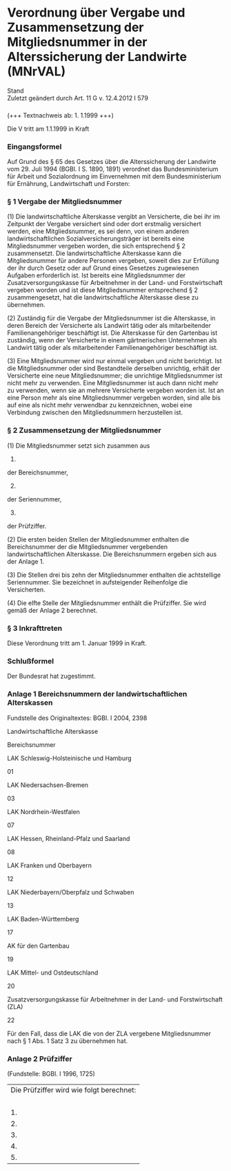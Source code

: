 Verordnung über Vergabe und Zusammensetzung der Mitgliedsnummer in der Alterssicherung der Landwirte (MNrVAL)
=============================================================================================================

Stand  
Zuletzt geändert durch Art. 11 G v. 12.4.2012 I 579

### 

(+++ Textnachweis ab: 1. 1.1999 +++)

Die V tritt am 1.1.1999 in Kraft

### Eingangsformel

Auf Grund des § 65 des Gesetzes über die Alterssicherung der Landwirte vom 29. Juli 1994 (BGBl. I S. 1890, 1891) verordnet das Bundesministerium für Arbeit und Sozialordnung im Einvernehmen mit dem Bundesministerium für Ernährung, Landwirtschaft und Forsten:

### § 1 Vergabe der Mitgliedsnummer

(1) Die landwirtschaftliche Alterskasse vergibt an Versicherte, die bei ihr im Zeitpunkt der Vergabe versichert sind oder dort erstmalig versichert werden, eine Mitgliedsnummer, es sei denn, von einem anderen landwirtschaftlichen Sozialversicherungsträger ist bereits eine Mitgliedsnummer vergeben worden, die sich entsprechend § 2 zusammensetzt. Die landwirtschaftliche Alterskasse kann die Mitgliedsnummer für andere Personen vergeben, soweit dies zur Erfüllung der ihr durch Gesetz oder auf Grund eines Gesetzes zugewiesenen Aufgaben erforderlich ist. Ist bereits eine Mitgliedsnummer der Zusatzversorgungskasse für Arbeitnehmer in der Land- und Forstwirtschaft vergeben worden und ist diese Mitgliedsnummer entsprechend § 2 zusammengesetzt, hat die landwirtschaftliche Alterskasse diese zu übernehmen.

(2) Zuständig für die Vergabe der Mitgliedsnummer ist die Alterskasse, in deren Bereich der Versicherte als Landwirt tätig oder als mitarbeitender Familienangehöriger beschäftigt ist. Die Alterskasse für den Gartenbau ist zuständig, wenn der Versicherte in einem gärtnerischen Unternehmen als Landwirt tätig oder als mitarbeitender Familienangehöriger beschäftigt ist.

(3) Eine Mitgliedsnummer wird nur einmal vergeben und nicht berichtigt. Ist die Mitgliedsnummer oder sind Bestandteile derselben unrichtig, erhält der Versicherte eine neue Mitgliedsnummer; die unrichtige Mitgliedsnummer ist nicht mehr zu verwenden. Eine Mitgliedsnummer ist auch dann nicht mehr zu verwenden, wenn sie an mehrere Versicherte vergeben worden ist. Ist an eine Person mehr als eine Mitgliedsnummer vergeben worden, sind alle bis auf eine als nicht mehr verwendbar zu kennzeichnen, wobei eine Verbindung zwischen den Mitgliedsnummern herzustellen ist.

### § 2 Zusammensetzung der Mitgliedsnummer

(1) Die Mitgliedsnummer setzt sich zusammen aus

1.  
der Bereichsnummer,

2.  
der Seriennummer,

3.  
der Prüfziffer.

(2) Die ersten beiden Stellen der Mitgliedsnummer enthalten die Bereichsnummer der die Mitgliedsnummer vergebenden landwirtschaftlichen Alterskasse. Die Bereichsnummern ergeben sich aus der Anlage 1.

(3) Die Stellen drei bis zehn der Mitgliedsnummer enthalten die achtstellige Seriennummer. Sie bezeichnet in aufsteigender Reihenfolge die Versicherten.

(4) Die elfte Stelle der Mitgliedsnummer enthält die Prüfziffer. Sie wird gemäß der Anlage 2 berechnet.

### § 3 Inkrafttreten

Diese Verordnung tritt am 1. Januar 1999 in Kraft.

### Schlußformel

Der Bundesrat hat zugestimmt.

### Anlage 1 Bereichsnummern der landwirtschaftlichen Alterskassen

Fundstelle des Originaltextes: BGBl. I 2004, 2398

Landwirtschaftliche Alterskasse

Bereichsnummer

LAK Schleswig-Holsteinische und Hamburg

01

LAK Niedersachsen-Bremen

03

LAK Nordrhein-Westfalen

07

LAK Hessen, Rheinland-Pfalz und Saarland

08

LAK Franken und Oberbayern

12

LAK Niederbayern/Oberpfalz und Schwaben

13

LAK Baden-Württemberg

17

AK für den Gartenbau

19

LAK Mittel- und Ostdeutschland

20

Zusatzversorgungskasse für Arbeitnehmer in der Land- und Forstwirtschaft (ZLA)

22

Für den Fall, dass die LAK die von der ZLA vergebene Mitgliedsnummer nach § 1 Abs. 1 Satz 3 zu übernehmen hat.

### Anlage 2 Prüfziffer

(Fundstelle: BGBl. I 1996, 1725)

<table>
<tbody>
<tr class="odd">
<td>Die Prüfziffer wird wie folgt berechnet:</td>
</tr>
<tr class="even">
<td><br />
</td>
</tr>
<tr class="odd">
<td>1.</td>
</tr>
<tr class="even">
<td>2.</td>
</tr>
<tr class="odd">
<td>3.</td>
</tr>
<tr class="even">
<td>4.</td>
</tr>
<tr class="odd">
<td>5.</td>
</tr>
</tbody>
</table>


